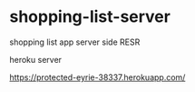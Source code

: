 # shopping-list-server
shopping list app server side RESR

heroku server

https://protected-eyrie-38337.herokuapp.com/